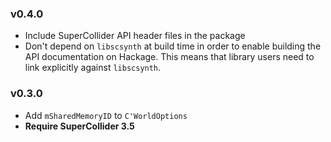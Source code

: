 ### v0.4.0

* Include SuperCollider API header files in the package
* Don't depend on `libscsynth` at build time in order to enable building
  the API documentation on Hackage. This means that library users need to link
  explicitly against `libscsynth`.

### v0.3.0

* Add `mSharedMemoryID` to `C'WorldOptions`
* **Require SuperCollider 3.5**
